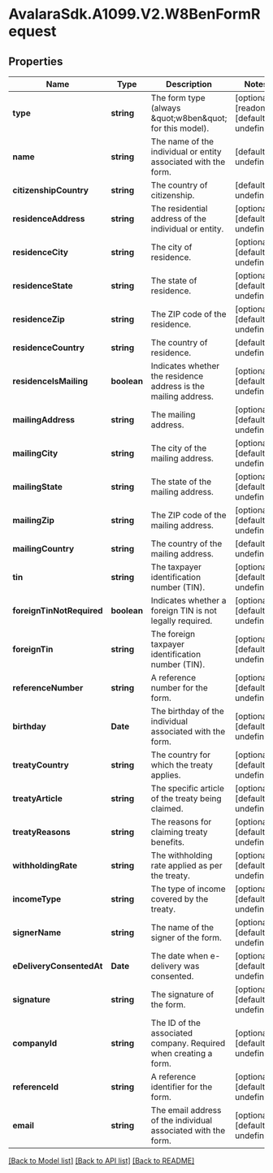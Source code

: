 # AvalaraSdk.A1099.V2.W8BenFormRequest

## Properties

Name | Type | Description | Notes
------------ | ------------- | ------------- | -------------
**type** | **string** | The form type (always \&quot;w8ben\&quot; for this model). | [optional] [readonly] [default to undefined]
**name** | **string** | The name of the individual or entity associated with the form. | [default to undefined]
**citizenshipCountry** | **string** | The country of citizenship. | [default to undefined]
**residenceAddress** | **string** | The residential address of the individual or entity. | [optional] [default to undefined]
**residenceCity** | **string** | The city of residence. | [optional] [default to undefined]
**residenceState** | **string** | The state of residence. | [optional] [default to undefined]
**residenceZip** | **string** | The ZIP code of the residence. | [optional] [default to undefined]
**residenceCountry** | **string** | The country of residence. | [default to undefined]
**residenceIsMailing** | **boolean** | Indicates whether the residence address is the mailing address. | [optional] [default to undefined]
**mailingAddress** | **string** | The mailing address. | [optional] [default to undefined]
**mailingCity** | **string** | The city of the mailing address. | [optional] [default to undefined]
**mailingState** | **string** | The state of the mailing address. | [optional] [default to undefined]
**mailingZip** | **string** | The ZIP code of the mailing address. | [optional] [default to undefined]
**mailingCountry** | **string** | The country of the mailing address. | [default to undefined]
**tin** | **string** | The taxpayer identification number (TIN). | [optional] [default to undefined]
**foreignTinNotRequired** | **boolean** | Indicates whether a foreign TIN is not legally required. | [optional] [default to undefined]
**foreignTin** | **string** | The foreign taxpayer identification number (TIN). | [optional] [default to undefined]
**referenceNumber** | **string** | A reference number for the form. | [optional] [default to undefined]
**birthday** | **Date** | The birthday of the individual associated with the form. | [optional] [default to undefined]
**treatyCountry** | **string** | The country for which the treaty applies. | [optional] [default to undefined]
**treatyArticle** | **string** | The specific article of the treaty being claimed. | [optional] [default to undefined]
**treatyReasons** | **string** | The reasons for claiming treaty benefits. | [optional] [default to undefined]
**withholdingRate** | **string** | The withholding rate applied as per the treaty. | [optional] [default to undefined]
**incomeType** | **string** | The type of income covered by the treaty. | [optional] [default to undefined]
**signerName** | **string** | The name of the signer of the form. | [optional] [default to undefined]
**eDeliveryConsentedAt** | **Date** | The date when e-delivery was consented. | [optional] [default to undefined]
**signature** | **string** | The signature of the form. | [optional] [default to undefined]
**companyId** | **string** | The ID of the associated company. Required when creating a form. | [optional] [default to undefined]
**referenceId** | **string** | A reference identifier for the form. | [optional] [default to undefined]
**email** | **string** | The email address of the individual associated with the form. | [optional] [default to undefined]

[[Back to Model list]](../../../README.md#documentation-for-models) [[Back to API list]](../../../README.md#documentation-for-api-endpoints) [[Back to README]](../../../README.md)

